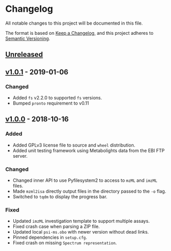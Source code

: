 # Changelog
All notable changes to this project will be documented in this file.

The format is based on [Keep a Changelog](https://keepachangelog.com/en/1.0.0/),
and this project adheres to [Semantic Versioning](https://semver.org/spec/v2.0.0.html).

## [Unreleased]

## [v1.0.1] - 2019-01-06
### Changed
- Added `fs` v2.2.0 to supported `fs` versions.
- Bumped `pronto` requirement to v0.11

## [v1.0.0] - 2018-10-16
### Added
- Added GPLv3 license file to source and `wheel` distribution.
- Added unit testing framework using Metabolights data from the EBI FTP server.
### Changed
- Changed inner API to use Pyfilesystem2 to access to `mzML` and `imzML` files.
- Made `mzml2isa` directly output files in the directory passed to the `-o` flag.
- Switched to `tqdm` to display the progress bar.
### Fixed
- Updated `imzML` investigation template to support multiple assays.
- Fixed crash case when parsing a ZIP file.
- Updated local `psi-ms.obo` with newer version without dead links.
- Pinned dependencies in `setup.cfg`.
- Fixed crash on missing `Spectrum representation`.

[Unreleased]: https://github.com/ISA-Tools/mzml2isa/compare/v1.0.1...HEAD
[v1.0.1]: https://github.com/ISA-Tools/mzml2isa/compare/v1.0.0...v1.0.1
[v1.0.0]: https://github.com/ISA-Tools/mzml2isa/compare/v0.5.1...v1.0.0
